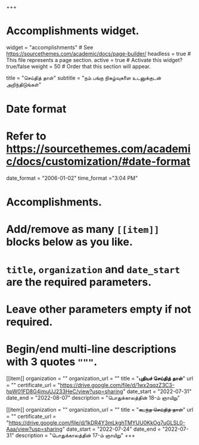 +++
# Accomplishments widget.
widget = "accomplishments"  # See https://sourcethemes.com/academic/docs/page-builder/
headless = true  # This file represents a page section.
active = true  # Activate this widget? true/false
weight = 50  # Order that this section will appear.

title = "செய்தித் தாள்"
subtitle = "நம் பங்கு நிகழ்வுகளை உடனுக்குடன் அறிந்திடுங்கள்"

# Date format
#   Refer to https://sourcethemes.com/academic/docs/customization/#date-format
date_format = "2006-01-02"
time_format ="3:04 PM"

# Accomplishments.
#   Add/remove as many `[[item]]` blocks below as you like.
#   `title`, `organization` and `date_start` are the required parameters.
#   Leave other parameters empty if not required.
#   Begin/end multi-line descriptions with 3 quotes `"""`.


[[item]]
  organization = ""
  organization_url = ""
  title = "**புதியச் செய்தித் தாள்**"
  url = ""
  certificate_url = "https://drive.google.com/file/d/1wx2qqzZ3C3-hpW01FD8G4imuUJ233HeC/view?usp=sharing"
  date_start = "2022-07-31"
  date_end = "2022-08-07"
  description = "பொதுக்காலத்தின் 18-ம் ஞாயிறு"

[[item]]
  organization = ""
  organization_url = ""
  title = "~~கடந்த செய்தித் தாள்~~"
  url = ""
  certificate_url = "https://drive.google.com/file/d/1kDR4Y3mLkghTMYUU0KkOg7uGLSL0-Aaa/view?usp=sharing"
  date_start = "2022-07-24"
  date_end = "2022-07-31"
  description = "பொதுக்காலத்தின் 17-ம் ஞாயிறு"
+++
